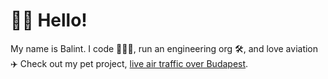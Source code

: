 # 👋🏻 Hello!

My name is Balint. I code 🧑🏻‍💻, run an engineering org 🛠️, and love aviation ✈️
Check out my pet project, [live air traffic over Budapest](https://balint.click/hotelalpha).